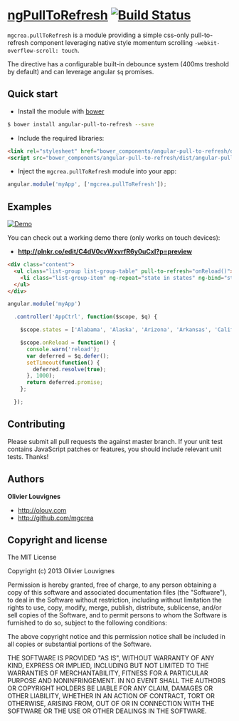 # [ngPullToRefresh](http://mgcrea.github.com/angular-pull-to-refresh) [![Build Status](https://secure.travis-ci.org/mgcrea/angular-pull-to-refresh.png?branch=master)](http://travis-ci.org/#!/mgcrea/angular-pull-to-refresh)


`mgcrea.pullToRefresh` is a module providing a simple css-only pull-to-refresh component leveraging native style momentum scrolling `-webkit-overflow-scroll: touch`.

The directive has a configurable built-in debounce system (400ms treshold by default) and can leverage angular `$q` promises.



## Quick start

+ Install the module with [bower](http://bower.io/)

``` bash
$ bower install angular-pull-to-refresh --save
```

+ Include the required libraries:

``` html
<link rel="stylesheet" href="bower_components/angular-pull-to-refresh/dist/angular-pull-to-refresh.min.css">
<script src="bower_components/angular-pull-to-refresh/dist/angular-pull-to-refresh.min.js"></script>
```

+ Inject the `mgcrea.pullToRefresh` module into your app:

``` javascript
angular.module('myApp', ['mgcrea.pullToRefresh']);
```



## Examples

[![Demo](http://mgcrea.github.io/angular-pull-to-refresh/demo.gif)](http://mgcrea.github.com/angular-pull-to-refresh)

You can check out a working demo there (only works on touch devices):

+ **http://plnkr.co/edit/C4dV0cvWxvrfR6y0uCxI?p=preview**

``` html
<div class="content">
  <ul class="list-group list-group-table" pull-to-refresh="onReload()">
    <li class="list-group-item" ng-repeat="state in states" ng-bind="state"></li>
  </ul>
</div>
```

``` javascript
angular.module('myApp')

  .controller('AppCtrl', function($scope, $q) {

    $scope.states = ['Alabama', 'Alaska', 'Arizona', 'Arkansas', 'California', 'Colorado', 'Connecticut', 'Delaware', 'Florida', 'Georgia', 'Hawaii', 'Idaho', 'Illinois', 'Indiana', 'Iowa', 'Kansas', 'Kentucky', 'Louisiana', 'Maine', 'Maryland', 'Massachusetts', 'Michigan', 'Minnesota', 'Mississippi', 'Missouri', 'Montana', 'Nebraska', 'Nevada', 'New Hampshire', 'New Jersey', 'New Mexico', 'New York', 'North Dakota', 'North Carolina', 'Ohio', 'Oklahoma', 'Oregon', 'Pennsylvania', 'Rhode Island', 'South Carolina', 'South Dakota', 'Tennessee', 'Texas', 'Utah', 'Vermont', 'Virginia', 'Washington', 'West Virginia', 'Wisconsin', 'Wyoming'];

    $scope.onReload = function() {
      console.warn('reload');
      var deferred = $q.defer();
      setTimeout(function() {
        deferred.resolve(true);
      }, 1000);
      return deferred.promise;
    };

  });
```



## Contributing

Please submit all pull requests the against master branch. If your unit test contains JavaScript patches or features, you should include relevant unit tests. Thanks!



## Authors

**Olivier Louvignes**

+ http://olouv.com
+ http://github.com/mgcrea



## Copyright and license

  The MIT License

  Copyright (c) 2013 Olivier Louvignes

  Permission is hereby granted, free of charge, to any person obtaining a copy
  of this software and associated documentation files (the "Software"), to deal
  in the Software without restriction, including without limitation the rights
  to use, copy, modify, merge, publish, distribute, sublicense, and/or sell
  copies of the Software, and to permit persons to whom the Software is
  furnished to do so, subject to the following conditions:

  The above copyright notice and this permission notice shall be included in
  all copies or substantial portions of the Software.

  THE SOFTWARE IS PROVIDED "AS IS", WITHOUT WARRANTY OF ANY KIND, EXPRESS OR
  IMPLIED, INCLUDING BUT NOT LIMITED TO THE WARRANTIES OF MERCHANTABILITY,
  FITNESS FOR A PARTICULAR PURPOSE AND NONINFRINGEMENT. IN NO EVENT SHALL THE
  AUTHORS OR COPYRIGHT HOLDERS BE LIABLE FOR ANY CLAIM, DAMAGES OR OTHER
  LIABILITY, WHETHER IN AN ACTION OF CONTRACT, TORT OR OTHERWISE, ARISING FROM,
  OUT OF OR IN CONNECTION WITH THE SOFTWARE OR THE USE OR OTHER DEALINGS IN
  THE SOFTWARE.
